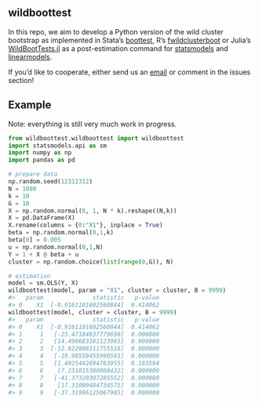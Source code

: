 
<!-- README.md is generated from README.Rmd. Please edit that file -->

## wildboottest

In this repo, we aim to develop a Python version of the wild cluster
bootstrap as implemented in Stata’s
[boottest](https://github.com/droodman/boottest), R’s
[fwildclusterboot](https://github.com/s3alfisc/fwildclusterboot) or
Julia’s [WildBootTests.jl](https://github.com/droodman/WildBootTests.jl)
as a post-estimation command for
[statsmodels](https://github.com/statsmodels/statsmodels) and
[linearmodels](https://github.com/bashtage/linearmodels).

If you’d like to cooperate, either send us an
[email](alexander-fischer1801@t-online.de) or comment in the issues
section!

## Example

Note: everything is still very much work in progress.

``` python
from wildboottest.wildboottest import wildboottest
import statsmodels.api as sm
import numpy as np
import pandas as pd

# prepare data
np.random.seed(12312312)
N = 1000
k = 10
G = 10
X = np.random.normal(0, 1, N * k).reshape((N,k))
X = pd.DataFrame(X)
X.rename(columns = {0:"X1"}, inplace = True)
beta = np.random.normal(0,1,k)
beta[0] = 0.005
u = np.random.normal(0,1,N)
Y = 1 + X @ beta + u
cluster = np.random.choice(list(range(0,G)), N)

# estimation
model = sm.OLS(Y, X)
wildboottest(model, param = "X1", cluster = cluster, B = 9999)
#>   param              statistic   p-value
#> 0    X1  [-0.9161101602560844]  0.414062
wildboottest(model, cluster = cluster, B = 9999)
#>   param              statistic   p-value
#> 0    X1  [-0.9161101602560844]  0.414062
#> 1     1   [-23.47104637779698]  0.000000
#> 2     2   [14.490683161123965]  0.000000
#> 3     3  [-12.622808111755516]  0.000000
#> 4     4   [-19.98559455990591]  0.000000
#> 5     5   [1.4925442694763955]  0.183594
#> 6     6    [7.231015380060432]  0.000000
#> 7     7   [-41.37320307285552]  0.000000
#> 8     8    [17.31090484734575]  0.000000
#> 9     9   [-37.31996125067985]  0.000000
```
